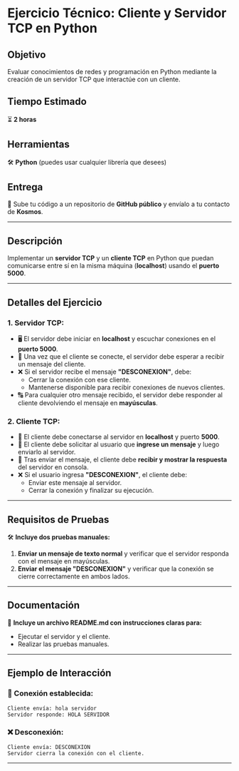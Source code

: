 # Ejercicio Técnico: Cliente y Servidor TCP en Python

## Objetivo
Evaluar conocimientos de redes y programación en Python mediante la creación de un servidor TCP que interactúe con un cliente.

## Tiempo Estimado
⏳ **2 horas**

## Herramientas
🛠 **Python** (puedes usar cualquier librería que desees)

## Entrega
📌 Sube tu código a un repositorio de **GitHub público** y envíalo a tu contacto de **Kosmos**.

---

## Descripción
Implementar un **servidor TCP** y un **cliente TCP** en Python que puedan comunicarse entre sí en la misma máquina (**localhost**) usando el **puerto 5000**.

---

## Detalles del Ejercicio

### 1. Servidor TCP:
- 🖥 El servidor debe iniciar en **localhost** y escuchar conexiones en el **puerto 5000**.
- 🔄 Una vez que el cliente se conecte, el servidor debe esperar a recibir un mensaje del cliente.
- ❌ Si el servidor recibe el mensaje **"DESCONEXION"**, debe:
  - Cerrar la conexión con ese cliente.
  - Mantenerse disponible para recibir conexiones de nuevos clientes.
- 🔠 Para cualquier otro mensaje recibido, el servidor debe responder al cliente devolviendo el mensaje en **mayúsculas**.

### 2. Cliente TCP:
- 📡 El cliente debe conectarse al servidor en **localhost** y puerto **5000**.
- 📝 El cliente debe solicitar al usuario que **ingrese un mensaje** y luego enviarlo al servidor.
- 🔄 Tras enviar el mensaje, el cliente debe **recibir y mostrar la respuesta** del servidor en consola.
- ❌ Si el usuario ingresa **"DESCONEXION"**, el cliente debe:
  - Enviar este mensaje al servidor.
  - Cerrar la conexión y finalizar su ejecución.

---

## Requisitos de Pruebas
🛠 **Incluye dos pruebas manuales:**
1. **Enviar un mensaje de texto normal** y verificar que el servidor responda con el mensaje en mayúsculas.
2. **Enviar el mensaje "DESCONEXION"** y verificar que la conexión se cierre correctamente en ambos lados.

---

## Documentación
📖 **Incluye un archivo README.md con instrucciones claras para:**
- Ejecutar el servidor y el cliente.
- Realizar las pruebas manuales.

---

## Ejemplo de Interacción

### 📡 Conexión establecida:
```shell
Cliente envía: hola servidor
Servidor responde: HOLA SERVIDOR
```

### ❌ Desconexión:
```shell
Cliente envía: DESCONEXION
Servidor cierra la conexión con el cliente.
```

---


